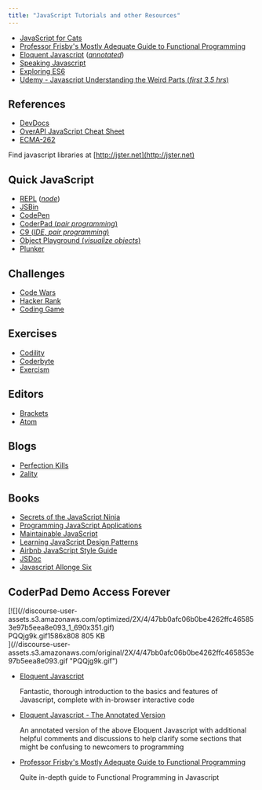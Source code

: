 ```yaml
---
title: "JavaScript Tutorials and other Resources"
---
```


*   [JavaScript for Cats](http://jsforcats.com/)
*   [Professor Frisby's Mostly Adequate Guide to Functional Programming](https://github.com/DrBoolean/mostly-adequate-guide)
*   [Eloquent Javascript](http://www.eloquentjavascript.net) ([_annotated_](https://watchandcode.com/courses/eloquent-javascript-the-annotated-version))
*   [Speaking Javascript](http://speakingjs.com/es5/)
*   [Exploring ES6](http://exploringjs.com/es6/)
*   [Udemy - Javascript Understanding the Weird Parts (_first 3.5 hrs_)](https://www.youtube.com/watch?v=Bv_5Zv5c-Ts)

## References

*   [DevDocs](http://devdocs.io)
*   [OverAPI JavaScript Cheat Sheet](http://overapi.com/javascript)
*   [ECMA-262](http://www.ecma-international.org/publications/standards/Ecma-262.htm)

Find javascript libraries at [http://jster.net](http://jster.net)

## Quick JavaScript

*   [REPL](https://repl.it/languages/Javascript) ([_node_](https://repl.it/languages/iojs/))
*   [JSBin](http://jsbin.com)
*   [CodePen](http://codepen.io)
*   [CoderPad (_pair programming_)](http://coderpad.io)
*   [C9 (_IDE_, _pair programming_)](http://c9.io)
*   [Object Playground (_visualize objects_)](http://www.objectplayground.com/)
*   [Plunker](http://plnkr.co)

## Challenges

*   [Code Wars](http://codewars.com)
*   [Hacker Rank](https://hackerrank.com)
*   [Coding Game](http://codingame.com)

## Exercises

*   [Codility](https://codility.com/programmers/lessons/)
*   [Coderbyte](http://coderbyte.com)
*   [Exercism](http://exercism.io)

## Editors

*   [Brackets](http://brackets.io)
*   [Atom](http://atom.io)

## Blogs

*   [Perfection Kills](http://perfectionkills.com)
*   [2ality](http://www.2ality.com/)

## Books

*   [Secrets of the JavaScript Ninja](https://www.manning.com/books/secrets-of-the-javascript-ninja)
*   [Programming JavaScript Applications](http://pjabook.com/)
*   [Maintainable JavaScript](http://shop.oreilly.com/product/0636920025245.do)
*   [Learning JavaScript Design Patterns](http://addyosmani.com/resources/essentialjsdesignpatterns/book/)
*   [Airbnb JavaScript Style Guide](https://github.com/airbnb/javascript)
*   [JSDoc](http://usejsdoc.org/)
*   [Javascript Allonge Six](https://leanpub.com/javascriptallongesix/read)

## CoderPad Demo Access Forever

<div class="lightbox-wrapper">[![](//discourse-user-assets.s3.amazonaws.com/optimized/2X/4/47bb0afc06b0be4262ffc465853e97b5eea8e093_1_690x351.gif)

<div class="meta"><span class="filename">PQQjg9k.gif</span><span class="informations">1586x808 805 KB</span><span class="expand"></span></div>](//discourse-user-assets.s3.amazonaws.com/original/2X/4/47bb0afc06b0be4262ffc465853e97b5eea8e093.gif "PQQjg9k.gif") </div>

*   [Eloquent Javascript](http://www.eloquentjavascript.net)  

    Fantastic, thorough introduction to the basics and features of Javascript, complete with in-browser interactive code

*   [Eloquent Javascript - The Annotated Version](https://watchandcode.com/courses/eloquent-javascript-the-annotated-version)  

    An annotated version of the above Eloquent Javascript with additional helpful comments and discussions to help clarify some sections that might be confusing to newcomers to programming

*   [Professor Frisby's Mostly Adequate Guide to Functional Programming](https://github.com/DrBoolean/mostly-adequate-guide)  

    Quite in-depth guide to Functional Programming in Javascript
